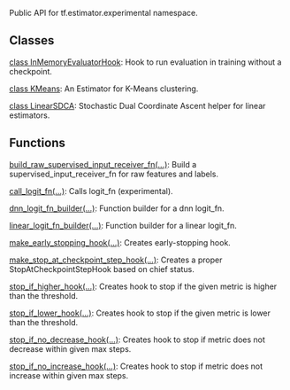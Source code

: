 
Public API for tf.estimator.experimental namespace.
## Classes
[class InMemoryEvaluatorHook](https://www.tensorflow.org/api_docs/python/tf/estimator/experimental/InMemoryEvaluatorHook): Hook to run evaluation in training without a checkpoint.

[class KMeans](https://www.tensorflow.org/api_docs/python/tf/compat/v1/estimator/experimental/KMeans): An Estimator for K-Means clustering.

[class LinearSDCA](https://www.tensorflow.org/api_docs/python/tf/estimator/experimental/LinearSDCA): Stochastic Dual Coordinate Ascent helper for linear estimators.

## Functions
[build_raw_supervised_input_receiver_fn(...)](https://www.tensorflow.org/api_docs/python/tf/estimator/experimental/build_raw_supervised_input_receiver_fn): Build a supervised_input_receiver_fn for raw features and labels.

[call_logit_fn(...)](https://www.tensorflow.org/api_docs/python/tf/estimator/experimental/call_logit_fn): Calls logit_fn (experimental).

[dnn_logit_fn_builder(...)](https://www.tensorflow.org/api_docs/python/tf/compat/v1/estimator/experimental/dnn_logit_fn_builder): Function builder for a dnn logit_fn.

[linear_logit_fn_builder(...)](https://www.tensorflow.org/api_docs/python/tf/compat/v1/estimator/experimental/linear_logit_fn_builder): Function builder for a linear logit_fn.

[make_early_stopping_hook(...)](https://www.tensorflow.org/api_docs/python/tf/estimator/experimental/make_early_stopping_hook): Creates early-stopping hook.

[make_stop_at_checkpoint_step_hook(...)](https://www.tensorflow.org/api_docs/python/tf/estimator/experimental/make_stop_at_checkpoint_step_hook): Creates a proper StopAtCheckpointStepHook based on chief status.

[stop_if_higher_hook(...)](https://www.tensorflow.org/api_docs/python/tf/estimator/experimental/stop_if_higher_hook): Creates hook to stop if the given metric is higher than the threshold.

[stop_if_lower_hook(...)](https://www.tensorflow.org/api_docs/python/tf/estimator/experimental/stop_if_lower_hook): Creates hook to stop if the given metric is lower than the threshold.

[stop_if_no_decrease_hook(...)](https://www.tensorflow.org/api_docs/python/tf/estimator/experimental/stop_if_no_decrease_hook): Creates hook to stop if metric does not decrease within given max steps.

[stop_if_no_increase_hook(...)](https://www.tensorflow.org/api_docs/python/tf/estimator/experimental/stop_if_no_increase_hook): Creates hook to stop if metric does not increase within given max steps.

